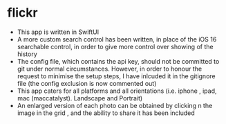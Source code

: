 # flickr


- This app is written in SwiftUI
- A more custom search control has been written, in place of the iOS 16 searchable control, in order to give more control over showing of the history
- The config file, which contains the api key, should not be committed to git under normal circumstances. However, in order to honour the request to minimise the setup steps, I have inlcuded it in the gitignore file (the config exclusion is now commented out)
- This app caters for all platforms and all orientations (i.e. iphone , ipad, mac (maccatalyst). Landscape and Portrait)
- An enlarged version of each photo can be obtained by clicking n the image in the grid , and the ability to share it has been included
